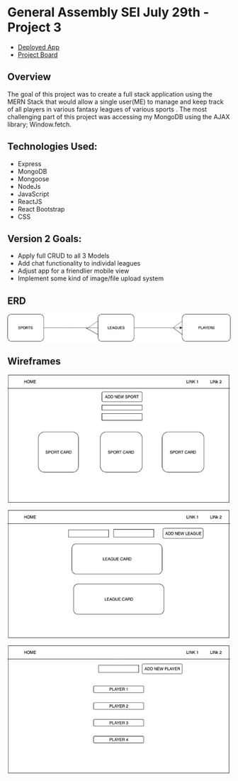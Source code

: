 # General Assembly SEI July 29th - Project 3

* [Deployed App](https://thawing-bayou-98423.herokuapp.com)
* [Project Board](https://github.com/dipoosinubi/FantasyDB/projects/1)

## Overview

The goal of this project was to create a full stack application using the MERN Stack that would allow a single user(ME) to manage and keep track of all players in various fantasy leagues of various sports . The most challenging part of this project was accessing my MongoDB using the AJAX library; Window.fetch.

## Technologies Used:
* Express
* MongoDB
* Mongoose 
* NodeJs
* JavaScript
* ReactJS
* React Bootstrap
* CSS

## Version 2 Goals:
* Apply full CRUD to all 3 Models
* Add chat functionality to individal leagues
* Adjust app for a friendlier mobile view
* Implement some kind of image/file upload system

## ERD

![ERD](client/public/ERD.jpg)

## Wireframes

![Home](client/public/home.jpg)

![League Page](client/public/league.jpg)

![Player Page](client/public/player.jpg)